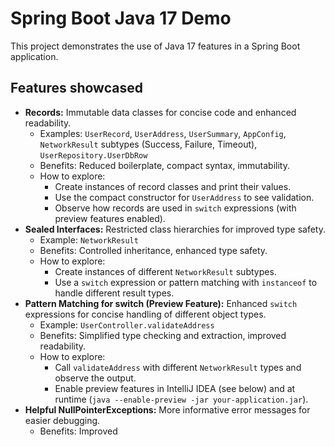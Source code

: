 # Spring Boot Java 17 Demo

This project demonstrates the use of Java 17 features in a Spring Boot application.

## Features showcased

* **Records:** Immutable data classes for concise code and enhanced readability.
    * Examples: `UserRecord`, `UserAddress`, `UserSummary`, `AppConfig`, `NetworkResult` subtypes (Success, Failure, Timeout), `UserRepository.UserDbRow`
    * Benefits: Reduced boilerplate, compact syntax, immutability.
    * How to explore:
        * Create instances of record classes and print their values.
        * Use the compact constructor for `UserAddress` to see validation.
        * Observe how records are used in `switch` expressions (with preview features enabled).
* **Sealed Interfaces:** Restricted class hierarchies for improved type safety.
    * Example: `NetworkResult`
    * Benefits: Controlled inheritance, enhanced type safety.
    * How to explore:
        * Create instances of different `NetworkResult` subtypes.
        * Use a `switch` expression or pattern matching with `instanceof` to handle different result types.
* **Pattern Matching for switch (Preview Feature):** Enhanced `switch` expressions for concise handling of different object types.
    * Example: `UserController.validateAddress`
    * Benefits: Simplified type checking and extraction, improved readability.
    * How to explore:
        * Call `validateAddress` with different `NetworkResult` types and observe the output.
        * Enable preview features in IntelliJ IDEA (see below) and at runtime (`java --enable-preview -jar your-application.jar`).
* **Helpful NullPointerExceptions:** More informative error messages for easier debugging.
    * Benefits: Improved